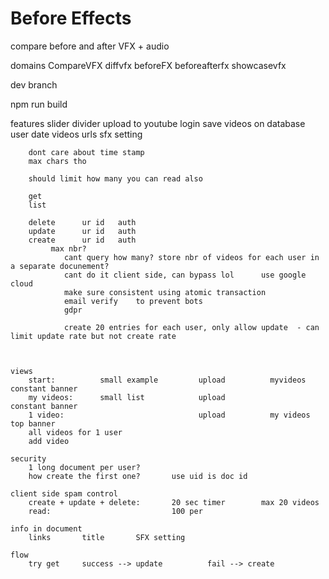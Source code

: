 # Before Effects
 
compare before and after VFX + audio

domains
    CompareVFX  diffvfx     beforeFX    beforeafterfx       showcasevfx

dev branch

npm run build

features
    slider divider
    upload to youtube
    login
    save videos on database         user    date    videos urls     sfx setting

        dont care about time stamp
        max chars tho

        should limit how many you can read also

        get
        list    

        delete      ur id   auth
        update      ur id   auth
        create      ur id   auth
             max nbr? 
                cant query how many? store nbr of videos for each user in a separate docunement?
                cant do it client side, can bypass lol      use google cloud
                make sure consistent using atomic transaction
                email verify    to prevent bots
                gdpr

                create 20 entries for each user, only allow update  - can limit update rate but not create rate


    
    views
        start:          small example         upload          myvideos          constant banner
        my videos:      small list            upload                            constant banner
        1 video:                              upload          my videos         top banner
        all videos for 1 user
        add video

    security
        1 long document per user?
        how create the first one?       use uid is doc id

    client side spam control
        create + update + delete:       20 sec timer        max 20 videos
        read:                           100 per 
        
    info in document
        links       title       SFX setting

    flow
        try get     success --> update          fail --> create